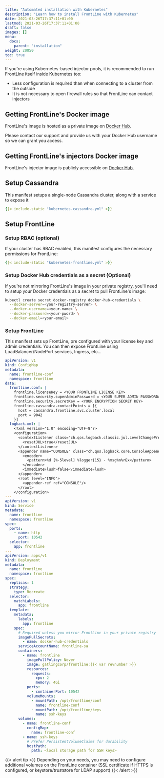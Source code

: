 ```yaml
---
title: "Automated installation with Kubernetes"
description: "Learn how to install FrontLine with Kubernetes"
date: 2021-03-26T17:37:11+01:00
lastmod: 2021-03-26T17:37:11+01:00
draft: false
images: []
menu:
  docs:
    parent: "installation"
weight: 20050
toc: true
---
```


If you're using Kubernetes-based injector pools, it is recommended to run FrontLine itself inside Kubernetes too:

* Less configuration is required than when connecting to a cluster from the outside
* It is not necessary to open firewall rules so that FrontLine can contact injectors

## Getting FrontLine's Docker image

FrontLine's image is hosted as a private image on [Docker Hub](https://hub.docker.com/r/gatlingcorp/frontline).

Please contact our support and provide us with your Docker Hub username so we can grant you access.

## Getting FrontLine's injectors Docker image

FrontLine's injector image is publicly accessible on [Docker Hub](https://hub.docker.com/r/gatlingcorp/frontline-injector).

## Setup Cassandra

This manifest setups a single-node Cassandra cluster, along with a service to expose it

```yaml
{{< include-static "kubernetes-cassandra.yml" >}}
```

## Setup FrontLine

### Setup RBAC (optional)

If your cluster has RBAC enabled, this manifest configures the necessary permissions for FrontLine:

```yaml
{{< include-static "kubernetes-frontline.yml" >}}
```

### Setup Docker Hub credentials as a secret (Optional)

If you're not mirroring FrontLine's image in your private registry, you'll need to setup your Docker credentials as a secret to pull FrontLine's image:

```bash
kubectl create secret docker-registry docker-hub-credentials \
  --docker-server=<your-registry-server> \
  --docker-username=<your-name> \
  --docker-password=<your-pword> \
  --docker-email=<your-email>
```

### Setup FrontLine

This manifest sets up FrontLine, pre configured with your license key and admin credentials.
You can then expose FrontLine using LoadBalancer/NodePort services, Ingress, etc...

```yaml
apiVersion: v1
kind: ConfigMap
metadata:
  name: frontline-conf
  namespace: frontline
data:
  frontline.conf: |
    frontline.licenseKey = <YOUR FRONTLINE LICENSE KEY>
    frontline.security.superAdminPassword = <YOUR SUPER ADMIN PASSWORD>
    frontline.security.secretKey = <YOUR ENCRYPTION SECRET KEY>
    frontline.cassandra.contactPoints = [{
      host = cassandra.frontline.svc.cluster.local
      port = 9042
    }]
  logback.xml: |
    <?xml version="1.0" encoding="UTF-8"?>
    <configuration>
      <contextListener class="ch.qos.logback.classic.jul.LevelChangePropagator">
        <resetJUL>true</resetJUL>
      </contextListener>
      <appender name="CONSOLE" class="ch.qos.logback.core.ConsoleAppender">
        <encoder>
          <pattern>%d [%-5level] %logger{15} - %msg%n%rEx</pattern>
        </encoder>
        <immediateFlush>false</immediateFlush>
      </appender>
      <root level="INFO">
        <appender-ref ref="CONSOLE"/>
      </root>
    </configuration>
---
apiVersion: v1
kind: Service
metadata:
  name: frontline
  namespace: frontline
spec:
  ports:
    - name: http
      port: 10542
  selector:
    app: frontline
---
apiVersion: apps/v1
kind: Deployment
metadata:
  name: frontline
  namespace: frontline
spec:
  replicas: 1
  strategy:
    type: Recreate
  selector:
    matchLabels:
      app: frontline
  template:
    metadata:
      labels:
        app: frontline
    spec:
      # Required unless you mirror FrontLine in your private registry
      imagePullSecrets:
        - name: docker-hub-credentials
      serviceAccountName: frontline-sa
      containers:
        - name: frontline
          imagePullPolicy: Never
          image: gatlingcorp/frontline:{{< var revnumber >}}
          resources:
            requests:
              cpu: 2
              memory: 4Gi
          ports:
            - containerPort: 10542
          volumeMounts:
            - mountPath: /opt/frontline/conf
              name: frontline-conf
            - mountPath: /opt/frontline/keys
              name: ssh-keys
      volumes:
        - name: frontline-conf
          configMap:
            name: frontline-conf
        - name: ssh-keys
          # Prefer PersistentVolumeClaims for durability
          hostPath:
            path: <local storage path for SSH keys>
```

{{< alert tip >}}
Depending on your needs, you may need to configure additional volumes on the FrontLine container (SSL certificate if HTTPS is configured, or keystore/truststore for LDAP support)
{{< /alert >}}
